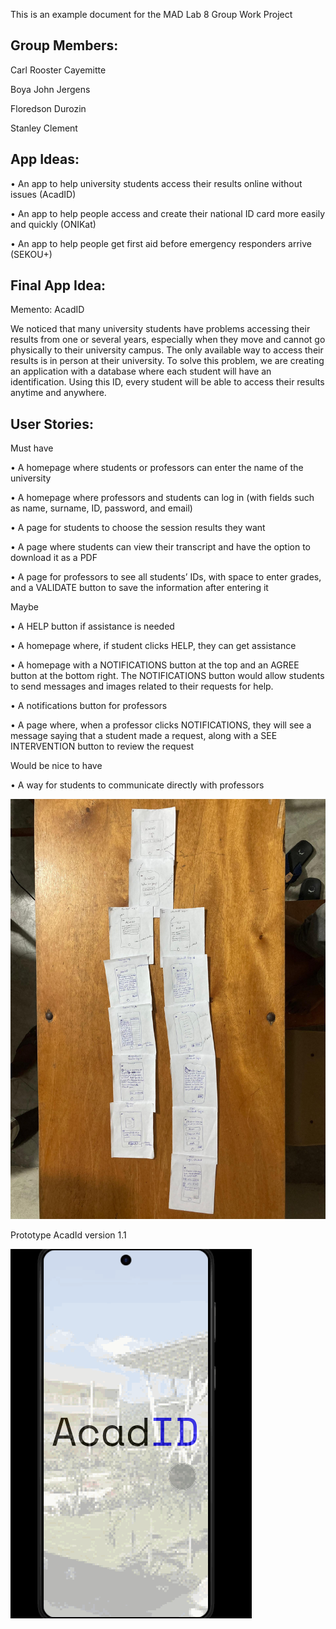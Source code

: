 This is an example document for the MAD Lab 8 Group Work Project

Group Members:
------------------------------------------------------------------------------------------------------------------------------------------

Carl Rooster Cayemitte

Boya John Jergens

Floredson Durozin

Stanley Clement


App Ideas:
------------------------------------------------------------------------------------------------------------------------------------------
  • An app to help university students access their results online without issues (AcadID)

  • An app to help people access and create their national ID card more easily and quickly (ONIKat)

  • An app to help people get first aid before emergency responders arrive (SEKOU+)

Final App Idea:
------------------------------------------------------------------------------------------------------------------------------------------
Memento: AcadID

   We noticed that many university students have problems accessing their results from one or several years, especially when they move and cannot go physically to their university campus. The only available way to access their results is in person at their university.
  To solve this problem, we are creating an application with a database where each student will have an identification. Using this ID, every student will be able to access their results anytime and anywhere.

User Stories:
------------------------------------------------------------------------------------------------------------------------------------------
  Must have

  • A homepage where students or professors can enter the name of the university

  • A homepage where professors and students can log in (with fields such as name, surname, ID, password, and email)

  • A page for students to choose the session results they want
  
  • A page where students can view their transcript and have the option to download it as a PDF
  
  • A page for professors to see all students’ IDs, with space to enter grades, and a VALIDATE button to save the information after entering it

   Maybe

  • A HELP button if assistance is needed
   
  • A homepage where, if student clicks HELP, they can get assistance
  
  • A homepage with a NOTIFICATIONS button at the top and an AGREE button at the bottom right. The NOTIFICATIONS button would allow students to send messages and images related to their requests for help.
    
  • A notifications button for professors
    
  • A page where, when a professor clicks NOTIFICATIONS, they will see a message saying that a student made a request, along with a SEE INTERVENTION button to review the request

  Would be nice to have
    
  • A way for students to communicate directly with professors


![DrawingDesign](https://github.com/Carlrooster14/AcadID_App/blob/1b72c8f81ef48cbdebc27ec7fc770ad46bd6755a/Drawing.jpg)

Prototype AcadId version 1.1

![PrototypeGif](https://github.com/Carlrooster14/AcadID_App/blob/main/AcadID.gif)
